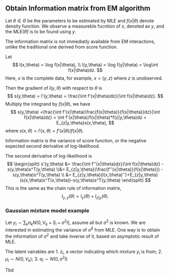 ## Obtain Information matrix from EM algorithm

Let $\theta\in {\Theta}$ be the parameters to be estimated by MLE and $f(x|\theta)$ denote density function. We observe a measureble fucntion of $x$, denoted as $y$, and the MLE($\hat\theta$) is to be found using $y$.  

The information matrix is not immediatly available from EM interactions, unlike the traditional one derived from score function. 

Let 
$$
l(x,\theta) = \log f(x|\theta), 
\\
l(y,\theta) = \log f(y|\theta) = \log\int f(x|\theta)dz.
$$
Here, $x$ is the complete data, for example, $x=(y,z)$ where $z$ is unobserved. 

Then the gradient of $l(y,\theta)$ with respect to $\theta$ is
$$
s(y,\theta) = l'(y,\theta) = \frac{\int f'(x|\theta)dz}{\int f(x|\theta)dz}.
$$
Multiply the integrand by $f(x|\theta)$, we have 
$$
s(y,\theta) =\frac{\int f'(x|\theta)\frac{f(x|\theta)}{f(x|\theta)}dz}{\int f(x|\theta)dz} = \int f'(x|\theta)/f(x|\theta)*f(z|y,\theta)dz = E_{z|y,\theta}s(x,\theta),
$$
where $s(x,\theta) = l'(x,\theta) = f'(x|\theta)/f(x|\theta)$.

Information matrix is the variance of score function, or the negative expected second derivative of log-likelihood.

The second derivative of log-likelihood is 
$$
\begin{split}
s'(y,\theta) &= \frac{\int f''(x|\theta)dz}{\int f(x|\theta)dz} - s(y,\theta)s^T(y,\theta)
\\&= E_{z|y,\theta}(\frac{f''(x|\theta)}{f(x|\theta)}) - s(y,\theta)s^T(y,\theta)
\\
&= E_{z|y,\theta}(l(x,\theta)'')+E_{z|y,\theta}(s(x,\theta)s^T(x,\theta))-s(y,\theta)s^T(y,\theta)
\end{split}
$$
This is the same as the chain rule of information matrix,
$$
I_{y,z}(\theta) = I_y(\theta)+I_{z|y}(\theta).
$$


### Gaussian mixture model example

Let $y_i\sim \sum_k\pi_k N(0,V_k+S_i+\sigma^2I)$, assume all but $\sigma^2$ is known. We are interested in estimating the variance of $\hat\sigma^2$ from MLE. One way is to obtain the information of $\sigma^2$ and take inverse of it, based on asymptotic result of MLE. 

The latent vairables are 1. $z_i$, a vector indicating which mixture $y_i$ is from; 2. $\mu_i\sim N(0,V_k)$; 3. $a_i\sim N(0,\sigma^2 I)$

Tbd
